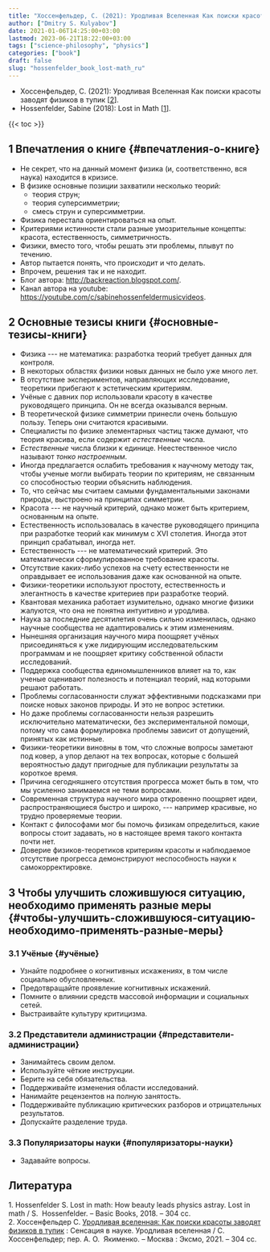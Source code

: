 ```yaml
---
title: "Хоссенфельдер, С. (2021): Уродливая Вселенная Как поиски красоты заводят физиков в тупик"
author: ["Dmitry S. Kulyabov"]
date: 2021-01-06T14:25:00+03:00
lastmod: 2023-06-21T18:22:00+03:00
tags: ["science-philosophy", "physics"]
categories: ["book"]
draft: false
slug: "hossenfelder_book_lost-math_ru"
---
```


-   Хоссенфельдер, С. (2021): Уродливая Вселенная Как поиски красоты заводят физиков в тупик [<a href="#citeproc_bib_item_2">2</a>].
-   Hossenfelder, Sabine (2018): Lost in Math [<a href="#citeproc_bib_item_1">1</a>].

<!--more-->

{{< toc >}}


## <span class="section-num">1</span> Впечатления о книге {#впечатления-о-книге}

-   Не секрет, что на данный момент физика (и, соответственно, вся наука) находится в кризисе.
-   В физике основные позиции захватили несколько теорий:
    -   теория струн;
    -   теория суперсимметрии;
    -   смесь струн и суперсимметрии.
-   Физика перестала ориентироваться на опыт.
-   Критериями истинности стали разные умозрительные концепты: красота, естественность, симметричность.
-   Физики, вместо того, чтобы решать эти проблемы, плывут по течению.
-   Автор пытается понять, что происходит и что делать.
-   Впрочем, решения так и не находит.
-   Блог автора: <http://backreaction.blogspot.com/>.
-   Канал автора на youtube: <https://youtube.com/c/sabinehossenfeldermusicvideos>.


## <span class="section-num">2</span> Основные тезисы книги {#основные-тезисы-книги}

-   Физика --- не математика: разработка теорий требует данных для контроля.
-   В некоторых областях физики новых данных не было уже много лет.
-   В отсутствие экспериментов, направляющих исследование, теоретики прибегают к эстетическим критериям.
-   Учёные с давних пор использовали красоту в качестве руководящего принципа. Он не всегда оказывался верным.
-   В теоретической физике симметрии принесли очень большую пользу. Теперь они считаются красивыми.
-   Специалисты по физике элементарных частиц также думают, что теория красива, если содержит _естественные_ числа.
-   _Естественные_ числа близки к единице. Неестественное число называют _тонко настроенным_.
-   Иногда предлагается ослабить требования к научному методу так, чтобы ученые могли выбирать теории по критериям, не связанным со способностью теории объяснить наблюдения.
-   То, что сейчас мы считаем самыми фундаментальными законами природы, выстроено на принципах симметрии.
-   Красота --- не научный критерий, однако может быть критерием, основанным на опыте.
-   Естественность использовалась в качестве руководящего принципа при разработке теорий как минимум с XVI столетия. Иногда этот принцип срабатывал, иногда нет.
-   Естественность --- не математический критерий. Это математически сформулированное требование красоты.
-   Отсутствие каких-либо успехов на счету естественности не оправдывает ее использования даже как основанной на опыте.
-   Физики-теоретики используют простоту, естественность и элегантность в качестве критериев при разработке теорий.
-   Квантовая механика работает изумительно, однако многие физики жалуются, что она не понятна интуитивно и уродлива.
-   Наука за последние десятилетия очень сильно изменилась, однако научные сообщества не адаптировались к этим изменениям.
-   Нынешняя организация научного мира поощряет учёных присоединяться к уже лидирующим исследовательским программам и не поощряет критику собственной области исследований.
-   Поддержка сообщества единомышленников влияет на то, как ученые оценивают полезность и потенциал теорий, над которыми решают работать.
-   Проблемы согласованности служат эффективными подсказками при поиске новых законов природы. И это не вопрос эстетики.
-   Но даже проблемы согласованности нельзя разрешить исключительно математически, без экспериментальной помощи, потому что сама формулировка проблемы зависит от допущений, принятых как истинные.
-   Физики-теоретики виновны в том, что сложные вопросы заметают под ковер, а упор делают на тех вопросах, которые с большей вероятностью дадут пригодные для публикации результаты за короткое время.
-   Причина сегодняшнего отсутствия прогресса может быть в том, что мы усиленно занимаемся не теми вопросами.
-   Современная структура научного мира откровенно поощряет идеи, распространяющиеся быстро и широко, --- например красивые, но трудно проверяемые теории.
-   Контакт с философами мог бы помочь физикам определиться, какие вопросы стоит задавать, но в настоящее время такого контакта почти нет.
-   Доверие физиков-теоретиков критериям красоты и наблюдаемое отсутствие прогресса демонстрируют неспособность науки к самокорректировке.


## <span class="section-num">3</span> Чтобы улучшить сложившуюся ситуацию, необходимо применять разные меры {#чтобы-улучшить-сложившуюся-ситуацию-необходимо-применять-разные-меры}


### <span class="section-num">3.1</span> Учёные {#учёные}

-   Узнайте подробнее о когнитивных искажениях, в том числе социально обусловленных.
-   Предотвращайте проявление когнитивных искажений.
-   Помните о влиянии средств массовой информации и социальных сетей.
-   Выстраивайте культуру критицизма.


### <span class="section-num">3.2</span> Представители администрации {#представители-администрации}

-   Занимайтесь своим делом.
-   Используйте чёткие инструкции.
-   Берите на себя обязательства.
-   Поддерживайте изменения области исследований.
-   Нанимайте рецензентов на полную занятость.
-   Поддерживайте публикацию критических разборов и отрицательных результатов.
-   Допускайте разделение труда.


### <span class="section-num">3.3</span> Популяризаторы науки {#популяризаторы-науки}

-   Задавайте вопросы.

## Литература

<div class="csl-bib-body">
  <div class="csl-entry"><a id="citeproc_bib_item_1"></a>1.	Hossenfelder S. Lost in math: How beauty leads physics astray. Lost in math / S.  Hossenfelder. – Basic Books, 2018. – 304 сс.</div>
  <div class="csl-entry"><a id="citeproc_bib_item_2"></a>2.	Хоссенфельдер С. <a href="https://libgen.li/ads.php?md5=dae26ba7013c44dcd7b5a2bf02e4e3d6">Уродливая вселенная: Как поиски красоты заводят физиков в тупик</a> : Сенсация в науке. Уродливая вселенная / С.  Хоссенфельдер; пер. А. О.  Якименко. – Москва : Эксмо, 2021. – 304 сс.</div>
</div>
